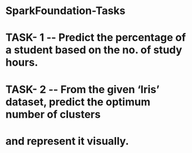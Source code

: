 # SparkFoundation-Tasks

# TASK- 1 -- Predict the percentage of a student based on the no. of study hours.
# TASK- 2 -- From the given ‘Iris’ dataset, predict the optimum number of clusters
# and represent it visually.
